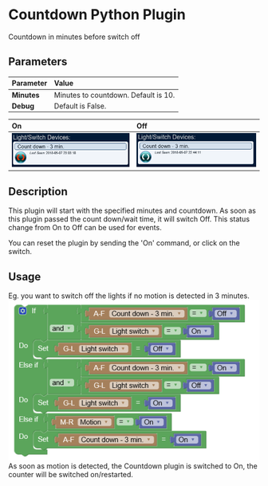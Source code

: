 # Countdown Python Plugin
Countdown in minutes before switch off

## Parameters
Parameter   | Value                                |
:---        | :---                                 |
**Minutes** | Minutes to countdown. Default is 10. |
**Debug**   | Default is False.                    |

On | Off |
:--- | :---
![On](https://github.com/Xorfor/Domoticz-Countdown/blob/master/images/Countdown_on.PNG) | ![Off](https://github.com/Xorfor/Domoticz-Countdown/blob/master/images/Countdown.PNG) |

## Description
This plugin will start with the specified minutes and countdown. As soon as this plugin passed the count down/wait time, it will switch Off. This status change from On to Off can be used for events. 

You can reset the plugin by sending the 'On' command, or click on the switch.

## Usage
Eg. you want to switch off the lights if no motion is detected in 3 minutes.
![Usage](https://github.com/Xorfor/Domoticz-Countdown/blob/master/images/Knipsel.PNG)
As soon as motion is detected, the Countdown plugin is switched to On, the counter will be switched on/restarted.
